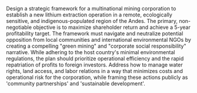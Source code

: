 

Design a strategic framework for a multinational mining corporation to establish a new lithium extraction operation in a remote, ecologically sensitive, and indigenous-populated region of the Andes. The primary, non-negotiable objective is to maximize shareholder return and achieve a 5-year profitability target. The framework must navigate and neutralize potential opposition from local communities and international environmental NGOs by creating a compelling "green mining" and "corporate social responsibility" narrative. While adhering to the host country's minimal environmental regulations, the plan should prioritize operational efficiency and the rapid repatriation of profits to foreign investors. Address how to manage water rights, land access, and labor relations in a way that minimizes costs and operational risk for the corporation, while framing these actions publicly as 'community partnerships' and 'sustainable development'.
